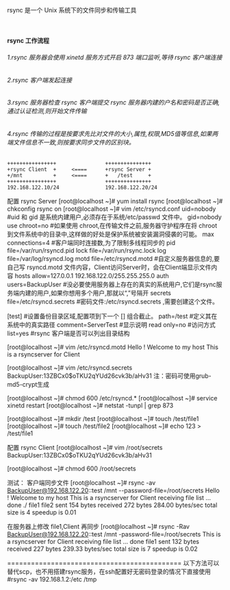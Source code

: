 rsync 是一个 Unix 系统下的文件同步和传输工具

<br>

#### rsync 工作流程

###### 1.rsync 服务器会使用 xinetd 服务方式开启 873 端口监听,等待 rsync 客户端连接
###### 2.rsync 客户端发起连接
###### 3.rsync 服务器检查 rsync 客户端提交 rsync 服务器内建的户名和密码是否正确,通过认证检测,则开始文件传输
###### 4.rsync 传输的过程是按要求先比对文件的大小,属性,权限,MD5值等信息,如果两端文件信息不一致,则按要求同步文件的区别块。

```shell
++++++++++++++++                +++++++++++++++
+rsync Client  +     <====      +rsync Server +
+/mnt          +     <====      +   /test     +       
++++++++++++++++                +++++++++++++++
192.168.122.10/24               192.168.122.20/24
```


配置 rsync Server
[root@localhost ~]# yum install rsync
[root@localhost ~]# chkconfig rsync on
[root@localhost ~]# vim /etc/rsyncd.conf
uid=nobody            #uid 和 gid 是系统内建用户,必须存在于系统/etc/passwd 文件中。
gid=nobody
use chroot=no         #如果使用 chroot,在传输文件之前,服务器守护程序在将 chroot 到文件系统中的目录中,这样做的好处是保护系统被安装漏洞侵袭的可能。
max connections=4                 #客户端同时连接数,为了限制多线程同步的
pid file=/var/run/rsyncd.pid
lock file=/var/run/rsync.lock
log file=/var/log/rsyncd.log
motd file=/etc/rsyncd.motd     #自定义服务器信息的,要自己写 rsyncd.motd 文件内容，Client访问Server时，会在Client端显示文件内容
hosts allow=127.0.0.1 192.168.122.0/255.255.255.0
auth users=BackupUser            #没必要使用服务器上存在的真实的系统用户,它们是rsync服务端内建的用户,如果你想用多个用户,那就以“,”号隔开
secrets file=/etc/rsyncd.secrets     #密码文件:/etc/rsyncd.secrets ,需要创建这个文件。

[test]                #设置备份目录区域,配置项到下一个 [] 组合截止。
path=/test            #定义其在系统中的真实路径
comment=ServerTest     #显示说明
read only=no                #访问方式   
list=yes                #rsync 客户端是否可以列出目录结构



[root@localhost ~]# vim /etc/rsyncd.motd
Hello !
Welcome to my host
This is a rsyncserver for Client

[root@localhost ~]# vim /etc/rsyncd.secrets 
BackupUser:$1$3ZBCx0$oTKU2qYUd26cvk3b/aHv31
注：密码可使用grub-md5-crypt生成

[root@localhost ~]# chmod 600 /etc/rsyncd.*
[root@localhost ~]# service xinetd restart
[root@localhost ~]# netstat -tunpl | grep 873

[root@localhost ~]# mkdir /test
[root@localhost ~]# touch /test/file1
[root@localhost ~]# touch /test/file2
[root@localhost ~]# echo 123 > /test/file1



配置 rsync Client
[root@localhost ~]# vim /root/secrets
BackupUser:$1$3ZBCx0$oTKU2qYUd26cvk3b/aHv31

[root@localhost ~]# chmod 600 /root/secrets


测试：
客户端同步文件
[root@localhost ~]# rsync  -av  BackupUser@192.168.122.20::test   /mnt   --password-file=/root/secrets
Hello !
Welcome to my host
This is a rsyncserver for Client
receiving file list ... done
./
file1
file2
sent 154 bytes received 272 bytes 284.00 bytes/sec
total size is 4 speedup is 0.01



在服务器上修改 file1,Client 再同步
[root@localhost ~]# rsync   -Rav   BackupUser@192.168.122.20::test   /mnt    -password-file=/root/secrets
This is a rsyncserver for Client
receiving file list ... done
file1
sent 132 bytes received 227 bytes 239.33 bytes/sec
total size is 7 speedup is 0.02



============================================
以下方法可以替代scp，也不用搭建rsync服务，在ssh配置好无密码登录的情况下直接使用
#rsync -av 192.168.1.2:/etc /tmp


